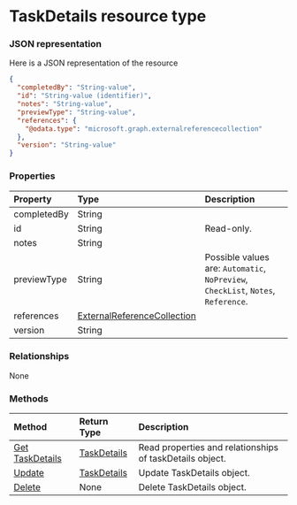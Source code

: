 # TaskDetails resource type



### JSON representation

Here is a JSON representation of the resource

<!-- {
  "blockType": "resource",
  "optionalProperties": [

  ],
  "@odata.type": "microsoft.graph.taskdetails"
}-->

```json
{
  "completedBy": "String-value",
  "id": "String-value (identifier)",
  "notes": "String-value",
  "previewType": "String-value",
  "references": {
    "@odata.type": "microsoft.graph.externalreferencecollection"
  },
  "version": "String-value"
}

```
### Properties
| Property	   | Type	|Description|
|:---------------|:--------|:----------|
|completedBy|String||
|id|String| Read-only.|
|notes|String||
|previewType|String| Possible values are: `Automatic`, `NoPreview`, `CheckList`, `Notes`, `Reference`.|
|references|[ExternalReferenceCollection](externalreferencecollection.md)||
|version|String||

### Relationships
None


### Methods

| Method		   | Return Type	|Description|
|:---------------|:--------|:----------|
|[Get TaskDetails](../api/taskdetails_get.md) | [TaskDetails](taskdetails.md) |Read properties and relationships of taskDetails object.|
|[Update](../api/taskdetails_update.md) | [TaskDetails](taskdetails.md)	|Update TaskDetails object. |
|[Delete](../api/taskdetails_delete.md) | None |Delete TaskDetails object. |

<!-- uuid: 7b985f1a-e3d9-4a53-962f-8cb3eb5ec020
2015-10-25 14:25:33 UTC -->
<!-- {
  "type": "#page.annotation",
  "description": "TaskDetails resource",
  "keywords": "",
  "section": "documentation",
  "tocPath": ""
}-->
